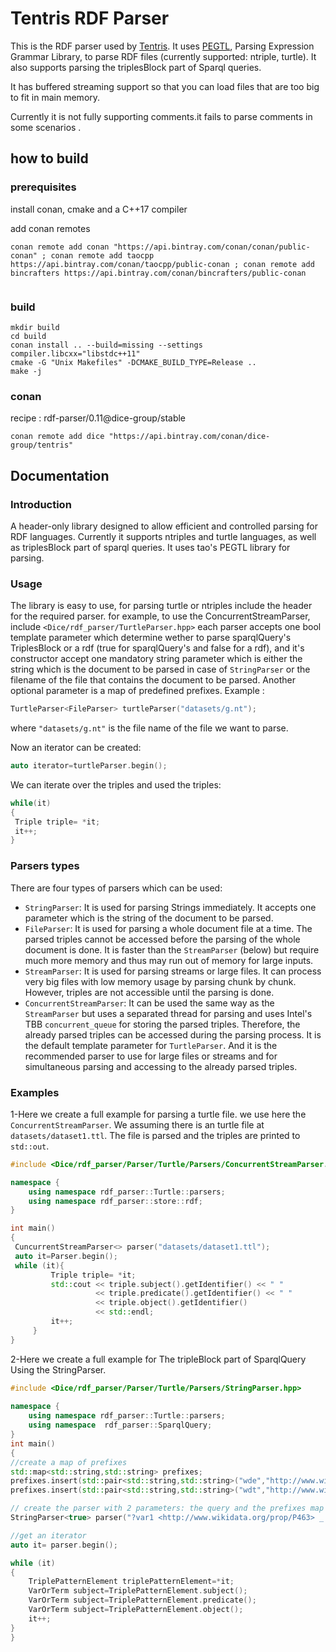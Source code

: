 # Tentris RDF Parser

This is the RDF parser used by [Tentris](https://github.com/dice-group/tentris). It uses [PEGTL](https://github.com/taocpp/PEGTL), Parsing Expression Grammar Library, to parse RDF files (currently supported: ntriple, turtle).
 It also supports parsing the triplesBlock part of Sparql queries.

It has buffered streaming support so that you can load files that are too big to fit in main memory. 

Currently it is not fully supporting comments.it fails to parse comments in some scenarios .

## how to build
### prerequisites

install conan, cmake and a C++17 compiler

add conan remotes
```
conan remote add conan "https://api.bintray.com/conan/conan/public-conan" ; conan remote add taocpp https://api.bintray.com/conan/taocpp/public-conan ; conan remote add bincrafters https://api.bintray.com/conan/bincrafters/public-conan
 
```

### build
```
mkdir build
cd build
conan install .. --build=missing --settings compiler.libcxx="libstdc++11"
cmake -G "Unix Makefiles" -DCMAKE_BUILD_TYPE=Release ..
make -j
```


### conan 

recipe : rdf-parser/0.11@dice-group/stable
```
conan remote add dice "https://api.bintray.com/conan/dice-group/tentris"

```

## Documentation

### Introduction

A header-only library designed to allow efficient and controlled parsing for RDF languages.
Currently it supports ntriples and turtle languages, as well as triplesBlock part of sparql queries.
It uses tao's PEGTL library for parsing.

### Usage

The library is easy to use, for parsing turtle or ntriples include the header for the required parser.
for example, to use the ConcurrentStreamParser, include `<Dice/rdf_parser/TurtleParser.hpp>` 
each parser accepts one bool template parameter which determine wether to parse sparqlQuery's TriplesBlock or a rdf (true for sparqlQuery's and false for a rdf), and it's constructor accept one mandatory string parameter which is either the string which is the document to be parsed in case of `StringParser` or the filename of the file that contains the document to be parsed.
Another optional parameter is a map of predefined prefixes.
Example :
```c++
TurtleParser<FileParser> turtleParser("datasets/g.nt");
```
where `"datasets/g.nt"` is the file name of the file we want to parse.

Now an iterator can be created:
```c++
auto iterator=turtleParser.begin();
```

We can iterate over the triples and used the triples:

```c++
while(it)
{
 Triple triple= *it;
 it++;
}
```

### Parsers types
There are four types of parsers which can be used:
- `StringParser`: It is used for parsing Strings immediately. It accepts one parameter which is the string of the document to be parsed.
- `FileParser`: It is used for parsing a whole document file at a time. The parsed triples cannot be accessed before the parsing of the whole document is done. It is faster than the `StreamParser` (below) but require much more memory and thus may run out of memory for large inputs.
- `StreamParser`: It is used for parsing streams or large files. It can process very big files with low memory usage by parsing chunk by chunk. However, triples are not accessible until the parsing is done. 
- `ConcurrentStreamParser`: It can be used the same way as the `StreamParser` but uses a separated thread for parsing and uses Intel's TBB `concurrent_queue`
for storing the parsed triples. Therefore, the already parsed triples can be accessed during the parsing process. It is the default template parameter for `TurtleParser`.
And it is the recommended parser to use for large files or streams and for simultaneous parsing and accessing to the already parsed triples.

### Examples

1-Here we create a full example for parsing a turtle file. we use here the `ConcurrentStreamParser`. We assuming there is an turtle file at `datasets/dataset1.ttl`. The file is parsed and the triples are printed to `std::out`.

```c++
#include <Dice/rdf_parser/Parser/Turtle/Parsers/ConcurrentStreamParser.hpp>

namespace {
    using namespace rdf_parser::Turtle::parsers;
    using namespace rdf_parser::store::rdf;
}

int main()
{
 CuncurrentStreamParser<> parser("datasets/dataset1.ttl");
 auto it=Parser.begin();
 while (it){
         Triple triple= *it;
         std::cout << triple.subject().getIdentifier() << " "
                   << triple.predicate().getIdentifier() << " "
                   << triple.object().getIdentifier()
                   << std::endl;
         it++;
     }
}
```

2-Here we create a full example for The tripleBlock part of SparqlQuery Using the StringParser.

```c++
#include <Dice/rdf_parser/Parser/Turtle/Parsers/StringParser.hpp>
 
namespace {
    using namespace rdf_parser::Turtle::parsers;
    using namespace  rdf_parser::SparqlQuery;
}
int main()
{
//create a map of prefixes
std::map<std::string,std::string> prefixes;
prefixes.insert(std::pair<std::string,std::string>("wde","http://www.wikidata.org/entity/"));
prefixes.insert(std::pair<std::string,std::string>("wdt","http://www.wikidata.org/prop/direct/"));

// create the parser with 2 parameters: the query and the prefixes map
StringParser<true> parser("?var1 <http://www.wikidata.org/prop/P463> _:b0 . _:b0 <http://www.wikidata.org/prop/statement/P463> wde:Q202479 ; <http://www.wikidata.org/prop/qualifier/P580> ?var2 .",prefixes) ;

//get an iterator 
auto it= parser.begin();

while (it)
{
    TriplePatternElement triplePatternElement=*it;
    VarOrTerm subject=TriplePatternElement.subject();
    VarOrTerm subject=TriplePatternElement.predicate();
    VarOrTerm subject=TriplePatternElement.object();
    it++;
}
}
```

